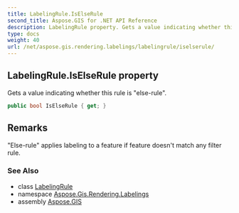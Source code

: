 ```yaml
---
title: LabelingRule.IsElseRule
second_title: Aspose.GIS for .NET API Reference
description: LabelingRule property. Gets a value indicating whether this rule is elserule
type: docs
weight: 40
url: /net/aspose.gis.rendering.labelings/labelingrule/iselserule/
---
```

## LabelingRule.IsElseRule property

Gets a value indicating whether this rule is "else-rule".

```csharp
public bool IsElseRule { get; }
```

## Remarks

"Else-rule" applies labeling to a feature if feature doesn't match any filter rule.

### See Also

* class [LabelingRule](../)
* namespace [Aspose.Gis.Rendering.Labelings](../../labelingrule/)
* assembly [Aspose.GIS](../../../)


